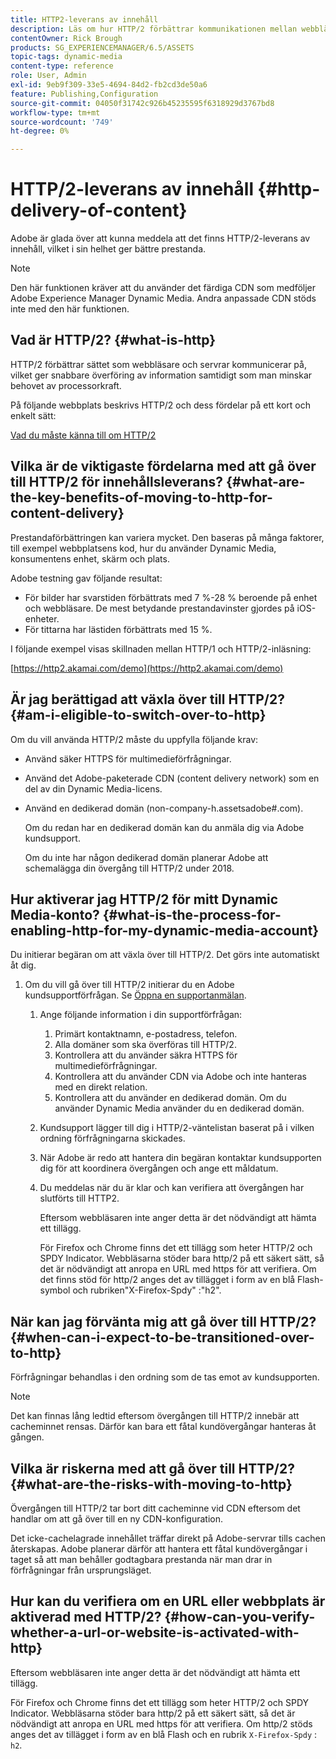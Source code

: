 ```yaml
---
title: HTTP2-leverans av innehåll
description: Läs om hur HTTP/2 förbättrar kommunikationen mellan webbläsare och servrar, vilket ger snabbare överföring av information och minskar behovet av processorkraft.
contentOwner: Rick Brough
products: SG_EXPERIENCEMANAGER/6.5/ASSETS
topic-tags: dynamic-media
content-type: reference
role: User, Admin
exl-id: 9eb9f309-33e5-4694-84d2-fb2cd3de50a6
feature: Publishing,Configuration
source-git-commit: 04050f31742c926b45235595f6318929d3767bd8
workflow-type: tm+mt
source-wordcount: '749'
ht-degree: 0%

---
```


# HTTP/2-leverans av innehåll {#http-delivery-of-content}

Adobe är glada över att kunna meddela att det finns HTTP/2-leverans av innehåll, vilket i sin helhet ger bättre prestanda.

>[!NOTE]
>
>Den här funktionen kräver att du använder det färdiga CDN som medföljer Adobe Experience Manager Dynamic Media. Andra anpassade CDN stöds inte med den här funktionen.

## Vad är HTTP/2? {#what-is-http}

HTTP/2 förbättrar sättet som webbläsare och servrar kommunicerar på, vilket ger snabbare överföring av information samtidigt som man minskar behovet av processorkraft.

På följande webbplats beskrivs HTTP/2 och dess fördelar på ett kort och enkelt sätt:

[Vad du måste känna till om HTTP/2](https://www.engadget.com/2015-02-24-what-you-need-to-know-about-http-2.html)

## Vilka är de viktigaste fördelarna med att gå över till HTTP/2 för innehållsleverans? {#what-are-the-key-benefits-of-moving-to-http-for-content-delivery}

Prestandaförbättringen kan variera mycket. Den baseras på många faktorer, till exempel webbplatsens kod, hur du använder Dynamic Media, konsumentens enhet, skärm och plats.

Adobe testning gav följande resultat:

* För bilder har svarstiden förbättrats med 7 %-28 % beroende på enhet och webbläsare. De mest betydande prestandavinster gjordes på iOS-enheter.
* För tittarna har lästiden förbättrats med 15 %.

I följande exempel visas skillnaden mellan HTTP/1 och HTTP/2-inläsning:

[https://http2.akamai.com/demo](https://http2.akamai.com/demo)

## Är jag berättigad att växla över till HTTP/2? {#am-i-eligible-to-switch-over-to-http}

Om du vill använda HTTP/2 måste du uppfylla följande krav:

* Använd säker HTTPS för multimedieförfrågningar.
* Använd det Adobe-paketerade CDN (content delivery network) som en del av din Dynamic Media-licens.
* Använd en dedikerad domän (non-company-h.assetsadobe#.com).

  Om du redan har en dedikerad domän kan du anmäla dig via Adobe kundsupport.

  Om du inte har någon dedikerad domän planerar Adobe att schemalägga din övergång till HTTP/2 under 2018.

## Hur aktiverar jag HTTP/2 för mitt Dynamic Media-konto? {#what-is-the-process-for-enabling-http-for-my-dynamic-media-account}

Du initierar begäran om att växla över till HTTP/2. Det görs inte automatiskt åt dig.

1. Om du vill gå över till HTTP/2 initierar du en Adobe kundsupportförfrågan. Se [Öppna en supportanmälan](https://experienceleague.adobe.com/?support-solution=General&amp;lang=en&amp;support-tab=home#support).

   1. Ange följande information i din supportförfrågan:

      1. Primärt kontaktnamn, e-postadress, telefon.
      1. Alla domäner som ska överföras till HTTP/2.
      1. Kontrollera att du använder säkra HTTPS för multimedieförfrågningar.
      1. Kontrollera att du använder CDN via Adobe och inte hanteras med en direkt relation.
      1. Kontrollera att du använder en dedikerad domän. Om du använder Dynamic Media använder du en dedikerad domän.

   1. Kundsupport lägger till dig i HTTP/2-väntelistan baserat på i vilken ordning förfrågningarna skickades.
   1. När Adobe är redo att hantera din begäran kontaktar kundsupporten dig för att koordinera övergången och ange ett måldatum.
   1. Du meddelas när du är klar och kan verifiera att övergången har slutförts till HTTP2.

      Eftersom webbläsaren inte anger detta är det nödvändigt att hämta ett tillägg.

      För Firefox och Chrome finns det ett tillägg som heter HTTP/2 och SPDY Indicator. Webbläsarna stöder bara http/2 på ett säkert sätt, så det är nödvändigt att anropa en URL med https för att verifiera. Om det finns stöd för http/2 anges det av tillägget i form av en blå Flash-symbol och rubriken&quot;X-Firefox-Spdy&quot; :&quot;h2&quot;.

## När kan jag förvänta mig att gå över till HTTP/2? {#when-can-i-expect-to-be-transitioned-over-to-http}

Förfrågningar behandlas i den ordning som de tas emot av kundsupporten.

>[!NOTE]
>
>Det kan finnas lång ledtid eftersom övergången till HTTP/2 innebär att cacheminnet rensas. Därför kan bara ett fåtal kundövergångar hanteras åt gången.

## Vilka är riskerna med att gå över till HTTP/2? {#what-are-the-risks-with-moving-to-http}

Övergången till HTTP/2 tar bort ditt cacheminne vid CDN eftersom det handlar om att gå över till en ny CDN-konfiguration.

Det icke-cachelagrade innehållet träffar direkt på Adobe-servrar tills cachen återskapas. Adobe planerar därför att hantera ett fåtal kundövergångar i taget så att man behåller godtagbara prestanda när man drar in förfrågningar från ursprungsläget.

## Hur kan du verifiera om en URL eller webbplats är aktiverad med HTTP/2? {#how-can-you-verify-whether-a-url-or-website-is-activated-with-http}

Eftersom webbläsaren inte anger detta är det nödvändigt att hämta ett tillägg.

För Firefox och Chrome finns det ett tillägg som heter HTTP/2 och SPDY Indicator. Webbläsarna stöder bara http/2 på ett säkert sätt, så det är nödvändigt att anropa en URL med https för att verifiera. Om http/2 stöds anges det av tillägget i form av en blå Flash och en rubrik `X-Firefox-Spdy` : `h2`.
